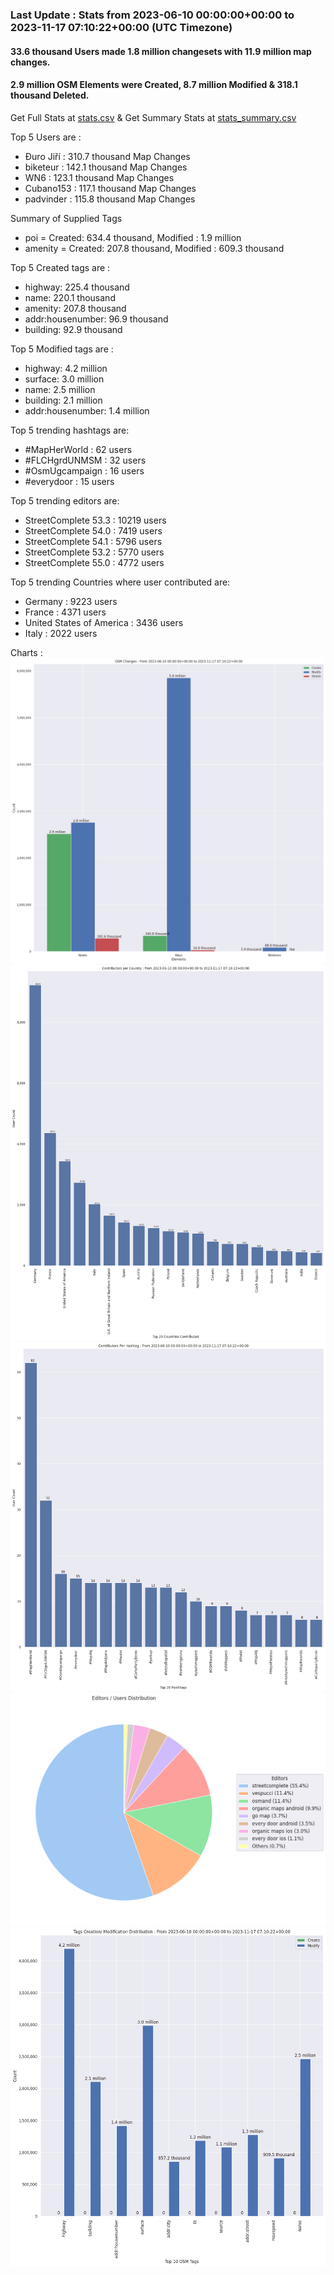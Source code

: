 ### Last Update : Stats from 2023-06-10 00:00:00+00:00 to 2023-11-17 07:10:22+00:00 (UTC Timezone)

#### 33.6 thousand Users made 1.8 million changesets with 11.9 million map changes.
#### 2.9 million OSM Elements were Created, 8.7 million Modified & 318.1 thousand Deleted.
Get Full Stats at [stats.csv](/stats/fieldmappers/Daily/stats.csv)
 & Get Summary Stats at [stats_summary.csv](/stats/fieldmappers/Daily/stats_summary.csv)

Top 5 Users are : 
- Đuro Jiří : 310.7 thousand Map Changes
- biketeur : 142.1 thousand Map Changes
- WN6 : 123.1 thousand Map Changes
- Cubano153 : 117.1 thousand Map Changes
- padvinder : 115.8 thousand Map Changes

Summary of Supplied Tags
- poi = Created: 634.4 thousand, Modified : 1.9 million
- amenity = Created: 207.8 thousand, Modified : 609.3 thousand


Top 5 Created tags are :
- highway: 225.4 thousand
- name: 220.1 thousand
- amenity: 207.8 thousand
- addr:housenumber: 96.9 thousand
- building: 92.9 thousand


Top 5 Modified tags are :
- highway: 4.2 million
- surface: 3.0 million
- name: 2.5 million
- building: 2.1 million
- addr:housenumber: 1.4 million


Top 5 trending hashtags are:
- #MapHerWorld : 62 users
- #FLCHgrdUNMSM : 32 users
- #OsmUgcampaign : 16 users
- #everydoor : 15 users


Top 5 trending editors are:
- StreetComplete 53.3 : 10219 users
- StreetComplete 54.0 : 7419 users
- StreetComplete 54.1 : 5796 users
- StreetComplete 53.2 : 5770 users
- StreetComplete 55.0 : 4772 users


Top 5 trending Countries where user contributed are:
- Germany : 9223 users
- France : 4371 users
- United States of America : 3436 users
- Italy : 2022 users


 Charts : 
![Alt text](./stats_osm_changes.png) 
![Alt text](./stats_users_per_country.png) 
![Alt text](./stats_users_per_hashtag.png) 
![Alt text](./stats_editors_pie_chart.png) 
![Alt text](./stats_tags.png) 
